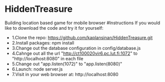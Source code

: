 # HiddenTreasure
Building location based game for mobile browser
#Instructions
If you would like to download the code and try it for yourself:
  * 1.Clone the repo: https://github.com/kaplansinan/HiddenTreasure.git
  * 2.Install packages: npm install
  * 3.Change out the database configuration in config/database.js
  * 4.Cahnge out all the url "http://ct100020vir6.pc.lut.fi:1072" to "http://localhost:8080" in each file
  * 5.Change out "app.listen(1072)" to "app.listen(8080)"
  * 6.Launch: node server.js
  * 7.Visit in your web browser at: http://localhost:8080
